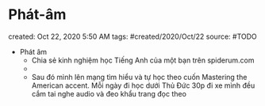 ---
---

# Phát-âm

created: Oct 22, 2020 5:50 AM
tags: #created/2020/Oct/22
source: #TODO

- Phát âm
    - Chia sẻ kinh nghiệm học Tiếng Anh của một bạn trên spiderum.com
    - 
    - Sau đó mình lên mạng tìm hiểu và tự học theo cuốn Mastering the American accent. Mỗi ngày đi học dưới Thủ Đức 30p đi xe mình đều cắm tai nghe audio và đeo khẩu trang đọc theo